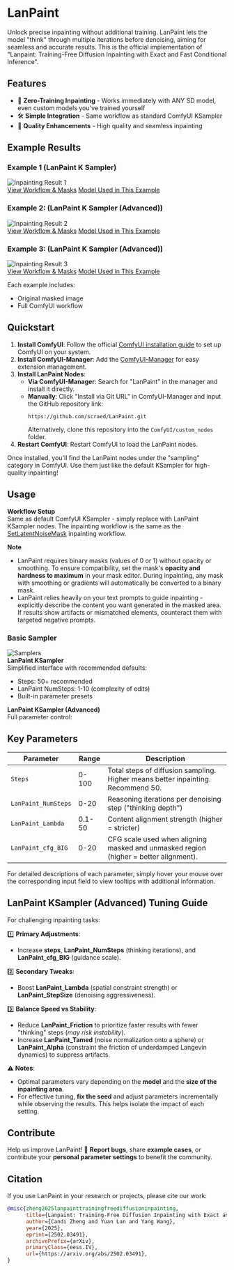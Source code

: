 # LanPaint

Unlock precise inpainting without additional training. LanPaint lets the model "think" through multiple iterations before denoising, aiming for seamless and accurate results. This is the official implementation of "Lanpaint: Training-Free Diffusion Inpainting with Exact and Fast Conditional Inference".

## Features

- 🎨 **Zero-Training Inpainting** - Works immediately with ANY SD model, even custom models you've trained yourself
- 🛠️ **Simple Integration** - Same workflow as standard ComfyUI KSampler
- 🚀 **Quality Enhancements** - High quality and seamless inpainting

## Example Results

### Example 1 (LanPaint K Sampler)
![Inpainting Result 1](https://github.com/scraed/LanPaint/blob/master/examples/InpaintChara_04.jpg)  
[View Workflow & Masks](https://github.com/scraed/LanPaint/tree/master/examples/Example_1) 
[Model Used in This Example](https://civitai.com/models/1188071?modelVersionId=1408658) 
### Example 2: (LanPaint K Sampler (Advanced))
![Inpainting Result 2](https://github.com/scraed/LanPaint/blob/master/examples/InpaintChara_05.jpg)  
[View Workflow & Masks](https://github.com/scraed/LanPaint/tree/master/examples/Example_2)
[Model Used in This Example](https://civitai.com/models/1188071?modelVersionId=1408658)
### Example 3: (LanPaint K Sampler (Advanced))
![Inpainting Result 3](https://github.com/scraed/LanPaint/blob/master/examples/InpaintChara_06.jpg)  
[View Workflow & Masks](https://github.com/scraed/LanPaint/tree/master/examples/Example_3)
[Model Used in This Example](https://civitai.com/models/133005/juggernaut-xl)

Each example includes:
- Original masked image
- Full ComfyUI workflow


## Quickstart

1. **Install ComfyUI**: Follow the official [ComfyUI installation guide](https://docs.comfy.org/get_started) to set up ComfyUI on your system.  
2. **Install ComfyUI-Manager**: Add the [ComfyUI-Manager](https://github.com/ltdrdata/ComfyUI-Manager) for easy extension management.  
3. **Install LanPaint Nodes**:  
   - **Via ComfyUI-Manager**: Search for "LanPaint" in the manager and install it directly.  
   - **Manually**: Click "Install via Git URL" in ComfyUI-Manager and input the GitHub repository link:  
     ```
     https://github.com/scraed/LanPaint.git
     ```  
     Alternatively, clone this repository into the `ComfyUI/custom_nodes` folder.  
4. **Restart ComfyUI**: Restart ComfyUI to load the LanPaint nodes.  

Once installed, you'll find the LanPaint nodes under the "sampling" category in ComfyUI. Use them just like the default KSampler for high-quality inpainting!

## Usage

**Workflow Setup**  
Same as default ComfyUI KSampler - simply replace with LanPaint KSampler nodes. The inpainting workflow is the same as the [SetLatentNoiseMask](https://comfyui-wiki.com/zh/comfyui-nodes/latent/inpaint/set-latent-noise-mask) inpainting workflow.

**Note**
- LanPaint requires binary masks (values of 0 or 1) without opacity or smoothing. To ensure compatibility, set the mask's **opacity and hardness to maximum** in your mask editor. During inpainting, any mask with smoothing or gradients will automatically be converted to a binary mask.
- LanPaint relies heavily on your text prompts to guide inpainting - explicitly describe the content you want generated in the masked area. If results show artifacts or mismatched elements, counteract them with targeted negative prompts.

### Basic Sampler
![Samplers](https://github.com/scraed/LanPaint/blob/master/Nodes.JPG)  
**LanPaint KSampler**  
Simplified interface with recommended defaults:

- Steps: 50+ recommended
- LanPaint NumSteps: 1-10 (complexity of edits)
- Built-in parameter presets

**LanPaint KSampler (Advanced)**  
Full parameter control:
## Key Parameters

| Parameter | Range | Description |
|-----------|-------|-------------|
| `Steps` | 0-100 | Total steps of diffusion sampling. Higher means better inpainting. Recommend 50. |
| `LanPaint_NumSteps` | 0-20 | Reasoning iterations per denoising step ("thinking depth") |
| `LanPaint_Lambda` | 0.1-50 | Content alignment strength (higher = stricter) |
| `LanPaint_cfg_BIG` | 0-20 | CFG scale used when aligning masked and unmasked region (higher = better alignment). |

For detailed descriptions of each parameter, simply hover your mouse over the corresponding input field to view tooltips with additional information.



## LanPaint KSampler (Advanced) Tuning Guide
For challenging inpainting tasks:  

1️⃣ **Primary Adjustments**:
- Increase **steps**, **LanPaint_NumSteps** (thinking iterations), and **LanPaint_cfg_BIG** (guidance scale).
  
2️⃣ **Secondary Tweaks**:  
- Boost **LanPaint_Lambda** (spatial constraint strength) or **LanPaint_StepSize** (denoising aggressiveness).
    
3️⃣ **Balance Speed vs Stability**:  
- Reduce **LanPaint_Friction** to prioritize faster results with fewer "thinking" steps (*may risk instability*).  
- Increase **LanPaint_Tamed** (noise normalization onto a sphere) or **LanPaint_Alpha** (constraint the friction of underdamped Langevin dynamics) to suppress artifacts.

⚠️ **Notes**:  
- Optimal parameters vary depending on the **model** and the **size of the inpainting area**.  
- For effective tuning, **fix the seed** and adjust parameters incrementally while observing the results. This helps isolate the impact of each setting.  

## Contribute

Help us improve LanPaint! 🚀 **Report bugs**, share **example cases**, or contribute your **personal parameter settings** to benefit the community. 

## Citation

If you use LanPaint in your research or projects, please cite our work:

```bibtex
@misc{zheng2025lanpainttrainingfreediffusioninpainting,
      title={Lanpaint: Training-Free Diffusion Inpainting with Exact and Fast Conditional Inference}, 
      author={Candi Zheng and Yuan Lan and Yang Wang},
      year={2025},
      eprint={2502.03491},
      archivePrefix={arXiv},
      primaryClass={eess.IV},
      url={https://arxiv.org/abs/2502.03491}, 
}
```



